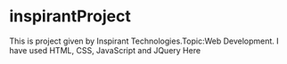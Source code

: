 # inspirantProject
This is project given by Inspirant Technologies.Topic:Web Development.
I have used HTML, CSS, JavaScript and JQuery Here
